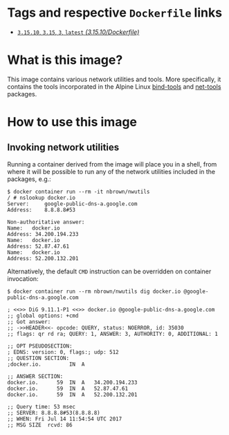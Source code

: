 # Tags and respective `Dockerfile` links

- [`3.15.10`, `3.15`, `3`, `latest` *(3.15.10/Dockerfile)*](https://github.com/nbrownuk/docker-nwutils/blob/master/Dockerfile)

# What is this image?

This image contains various network utilities and tools. More specifically, it contains the tools incorporated in the Alpine Linux [bind-tools](https://pkgs.alpinelinux.org/contents?branch=edge&name=bind-tools&arch=x86_64&repo=main) and [net-tools](https://pkgs.alpinelinux.org/contents?branch=edge&name=net-tools&arch=x86_64&repo=main) packages.

# How to use this image

## Invoking network utilities

Running a container derived from the image will place you in a shell, from where it will be possible to run any of the network utilities included in the packages, e.g.:

```
$ docker container run --rm -it nbrown/nwutils
/ # nslookup docker.io
Server:		google-public-dns-a.google.com
Address:	8.8.8.8#53

Non-authoritative answer:
Name:	docker.io
Address: 34.200.194.233
Name:	docker.io
Address: 52.87.47.61
Name:	docker.io
Address: 52.200.132.201
```

Alternatively, the default `CMD` instruction can be overridden on container invocation:

```
$ docker container run --rm nbrown/nwutils dig docker.io @google-public-dns-a.google.com

; <<>> DiG 9.11.1-P1 <<>> docker.io @google-public-dns-a.google.com
;; global options: +cmd
;; Got answer:
;; ->>HEADER<<- opcode: QUERY, status: NOERROR, id: 35030
;; flags: qr rd ra; QUERY: 1, ANSWER: 3, AUTHORITY: 0, ADDITIONAL: 1

;; OPT PSEUDOSECTION:
; EDNS: version: 0, flags:; udp: 512
;; QUESTION SECTION:
;docker.io.			IN	A

;; ANSWER SECTION:
docker.io.		59	IN	A	34.200.194.233
docker.io.		59	IN	A	52.87.47.61
docker.io.		59	IN	A	52.200.132.201

;; Query time: 53 msec
;; SERVER: 8.8.8.8#53(8.8.8.8)
;; WHEN: Fri Jul 14 11:54:54 UTC 2017
;; MSG SIZE  rcvd: 86
```
